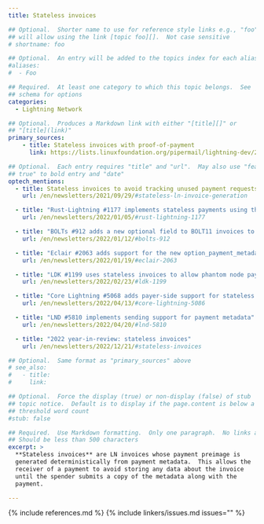 ```yaml
---
title: Stateless invoices

## Optional.  Shorter name to use for reference style links e.g., "foo"
## will allow using the link [topic foo][].  Not case sensitive
# shortname: foo

## Optional.  An entry will be added to the topics index for each alias
#aliases:
#  - Foo

## Required.  At least one category to which this topic belongs.  See
## schema for options
categories:
  - Lightning Network

## Optional.  Produces a Markdown link with either "[title][]" or
## "[title](link)"
primary_sources:
    - title: Stateless invoices with proof-of-payment
      link: https://lists.linuxfoundation.org/pipermail/lightning-dev/2021-September/003236.html

## Optional.  Each entry requires "title" and "url".  May also use "feature:
## true" to bold entry and "date"
optech_mentions:
  - title: Stateless invoices to avoid tracking unused payment requests
    url: /en/newsletters/2021/09/29/#stateless-ln-invoice-generation

  - title: "Rust-Lightning #1177 implements stateless payments using the payment secret field"
    url: /en/newsletters/2022/01/05/#rust-lightning-1177

  - title: "BOLTs #912 adds a new optional field to BOLT11 invoices to enable stateless payments"
    url: /en/newsletters/2022/01/12/#bolts-912

  - title: "Eclair #2063 adds support for the new option_payment_metadata invoice field"
    url: /en/newsletters/2022/01/19/#eclair-2063

  - title: "LDK #1199 uses stateless invoices to allow phantom node payments"
    url: /en/newsletters/2022/02/23/#ldk-1199

  - title: "Core Lightning #5068 adds payer-side support for stateless invoices"
    url: /en/newsletters/2022/04/13/#core-lightning-5086

  - title: "LND #5810 implements sending support for payment metadata"
    url: /en/newsletters/2022/04/20/#lnd-5810

  - title: "2022 year-in-review: stateless invoices"
    url: /en/newsletters/2022/12/21/#stateless-invoices

## Optional.  Same format as "primary_sources" above
# see_also:
#   - title:
#     link:

## Optional.  Force the display (true) or non-display (false) of stub
## topic notice.  Default is to display if the page.content is below a
## threshold word count
#stub: false

## Required.  Use Markdown formatting.  Only one paragraph.  No links allowed.
## Should be less than 500 characters
excerpt: >
  **Stateless invoices** are LN invoices whose payment preimage is
  generated deterministically from payment metadata.  This allows the
  receiver of a payment to avoid storing any data about the invoice
  until the spender submits a copy of the metadata along with the
  payment.

---
```


{% include references.md %}
{% include linkers/issues.md issues="" %}
